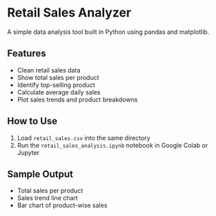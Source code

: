 # Retail Sales Analyzer 

A simple data analysis tool built in Python using pandas and matplotlib.

## Features

- Clean retail sales data
- Show total sales per product
- Identify top-selling product
- Calculate average daily sales
- Plot sales trends and product breakdowns

## How to Use

1. Load `retail_sales.csv` into the same directory
2. Run the `retail_sales_analysis.ipynb` notebook in Google Colab or Jupyter

## Sample Output

- Total sales per product
- Sales trend line chart
- Bar chart of product-wise sales

